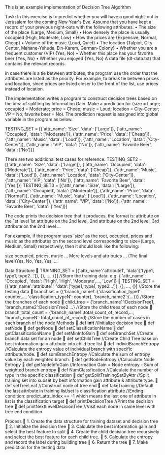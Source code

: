 This is an example implementation of Decision Tree Algorithm

Task:
In this exercise is to predict whether you will have a good night-out in Jerusalem for the coming New Year's Eve. 
Assume that you have kept a record of your previous night-outs with the following attributes. 
	• The size of the place {Large, Medium, Small}
	• How densely the place is usually occupied {High, Moderate, Low} 
	• How the prices are {Expensive, Normal, Cheap} 
	• Volume of the music {Loud, Quiet} 
	• The location {Talpiot, City-Center, Mahane-Yehuda, Ein-Karem, German-Colony}
	• Whether you are a frequent customer (VIP) {Yes, No} 
	• Whether this place has your favorite beer {Yes, No} 
	• Whether you enjoyed {Yes, No}
A data file (dt-data.txt) that contains the relevant records.

in case there is a tie between attributes, the program use the order that the attributes are listed as the priority. 
For example, to break tie between prices and location, since prices are listed closer to the front of the list, use prices instead of location. 

The implementation writes a program to construct decision trees based on the idea of splitting by Information Gain. 
Make a prediction for (size = Large; occupied = Moderate; price = Cheap; music = Loud; location = City-Center; VP = No; favorite beer = No).
The prediction request is assigned into global variable in the program as below.

TESTING_SET = [{'attr_name': 'Size', 'data': ['Large']}, {'attr_name': 'Occupied', 'data': ['Moderate']}, {'attr_name': 'Price', 'data': ['Cheap']}, {'attr_name': 'Music', 'data': ['Loud']}, {'attr_name': 'Location', 'data': ['City-Center']}, {'attr_name': 'VIP', 'data': ['No']}, {'attr_name': 'Favorite Beer', 'data': ['No']}]

There are two additional test cases for reference.
TESTING_SET2 = [{'attr_name': 'Size', 'data': ['Large']}, {'attr_name': 'Occupied', 'data': ['Moderate']}, {'attr_name': 'Price', 'data': ['Cheap']}, {'attr_name': 'Music', 'data': ['Loud']}, {'attr_name': 'Location', 'data': ['City-Center']}, {'attr_name': 'VIP', 'data': ['No']}, {'attr_name': 'Favorite Beer', 'data': ['Yes']}]
TESTING_SET3 = [{'attr_name': 'Size', 'data': ['Large']}, {'attr_name': 'Occupied', 'data': ['Moderate']}, {'attr_name': 'Price', 'data': ['Normal']}, {'attr_name': 'Music', 'data': ['Loud']}, {'attr_name': 'Location', 'data': ['City-Center']}, {'attr_name': 'VIP', 'data': ['No']}, {'attr_name': 'Favorite Beer', 'data': ['Yes']}]

The code prints the decision tree that it produces, the format is:
attribute on the 1st level
1st attribute on the 2nd level, 2nd attribute on the 2nd level, 3rd attribute on the 2nd level ...

For example, if the program uses 'size' as the root, occupied, prices and music as the attributes on the second level corresponding to size={Large, Medium, Small} respectively, 
then it should look like the following:

size 
occupied, prices, music
 … More levels and attributes … 
 (The final level)Yes, No, Yes, Yes, …


Data Structure
	TRAINING_SET = [{'attr_name':'attribute1', 'data':['type1, type1, type2...']}, {}, ..., {}]  //Store the training data. e.g. { 'attr_name': 'Occupied', 'data': ['High', 'High', 'Moderate',..., 'Low']}
	TESTING_SET = [{'attr_name':'attribute1', 'data':['type1, type1, type2...']}, {}, ..., {}]  //Store the testing data
	branchset = {{'branch_name1':{'classification_type1': counter,..., 'classification_typeN': counter}, 'branch_name2':{...}}}  //Store the branches of each node
	child_tree = {'branch_name1':DecisionTree1, 'branch_name2':DecisionTree2 ...}  //Store the child trees of each node
	branch_total_count = {'branch_name1':total_count_of_record,..., 'branch_nameN': total_count_of_record}  //Store the number of cases in each branch of the node
Methods
	def __init__  //Initialize decision tree
	def setNode
	def getNode
	def setClassificationName
	def getClassificationName
	def setMinInfoGain
	def setBranchSet  //Create branch data set for an node
	def setChildTree  //Create Child Tree base on best information gain attribute into child tree list
	def individBranchEntropy  //Calculate the entropy value of individual branch with specific attribute/node. 
	def sumBranchEntropy  //Calculate the sum of entropy value by each weighted branch.
	def getNodeEntropy  //Caluculate Node Entropy
	def getNodeInfoGain  //Information Gain = Node entropy - Sum of weighted branch entropy
	def NumClassfication   //Calculate the number of type in the specific classification
	def getSplitTrainingSetByAttr  //Split training set into subset by best information gain attribute & attribute type. 
	def setTreeLeaf  //Construct node of tree end
	def takeTraining  //Default the last attribute in training list/set is classification attribute
//Ending condition: predict_attr_index == -1 which means the last one of attribute in list is the classification target
	def printDecisionTree  //Print the decision tree
	def printNextLevelDecisionTree  //Visit each node in same level with tree end condition

Process
	1. Create the data structure for training dataset and decision tree
	2. Initialize the decision tree
	3. Calculate the best information gain and select the best feature to split
	4. Create the child decision tree recursively and select the best feature for each child tree.
	5. Calculate the entropy and record the label during building tree
	6. Return the tree
	7. Make prediction for the testing data


